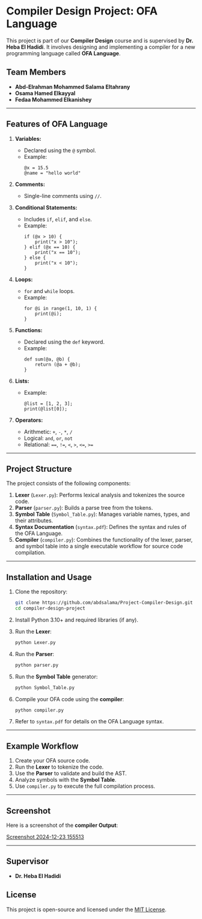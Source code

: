 # Compiler Design Project: OFA Language

This project is part of our **Compiler Design** course and is supervised by **Dr. Heba El Hadidi**. It involves designing and implementing a compiler for a new programming language called **OFA Language**.

## Team Members
- **Abd-Elrahman Mohammed Salama Eltahrany**
- **Osama Hamed Elkayyal**
- **Fedaa Mohammed Elkanishey**

---

## Features of OFA Language
1. **Variables:** 
   - Declared using the `@` symbol.
   - Example:
     ```ofa
     @x = 15.5
     @name = "hello world"
     ```

2. **Comments:**
   - Single-line comments using `//`.

3. **Conditional Statements:**
   - Includes `if`, `elif`, and `else`.
   - Example:
     ```ofa
     if (@x > 10) {
         print("x > 10");
     } elif (@x == 10) {
         print("x == 10");
     } else {
         print("x < 10");
     }
     ```

4. **Loops:**
   - `for` and `while` loops.
   - Example:
     ```ofa
     for @i in range(1, 10, 1) {
         print(@i);
     }
     ```

5. **Functions:**
   - Declared using the `def` keyword.
   - Example:
     ```ofa
     def sum(@a, @b) {
         return (@a + @b);
     }
     ```

6. **Lists:**
   - Example:
     ```ofa
     @list = [1, 2, 3];
     print(@list[0]);
     ```

7. **Operators:**
   - Arithmetic: `+`, `-`, `*`, `/`
   - Logical: `and`, `or`, `not`
   - Relational: `==`, `!=`, `<`, `>`, `<=`, `>=`

---

## Project Structure
The project consists of the following components:
1. **Lexer** (`Lexer.py`): Performs lexical analysis and tokenizes the source code.
2. **Parser** (`parser.py`): Builds a parse tree from the tokens.
3. **Symbol Table** (`Symbol_Table.py`): Manages variable names, types, and their attributes.
4. **Syntax Documentation** (`syntax.pdf`): Defines the syntax and rules of the OFA Language.
5. **Compiler** (`compiler.py`): Combines the functionality of the lexer, parser, and symbol table into a single executable workflow for source code compilation.

---

## Installation and Usage
1. Clone the repository:
   ```bash
   git clone https://github.com/abdsalama/Project-Compiler-Design.git
   cd compiler-design-project
   ```

2. Install Python 3.10+ and required libraries (if any).

3. Run the **Lexer**:
   ```bash
   python Lexer.py
   ```

4. Run the **Parser**:
   ```bash
   python parser.py
   ```

5. Run the **Symbol Table** generator:
   ```bash
   python Symbol_Table.py
   ```

6. Compile your OFA code using the **compiler**:
   ```bash
   python compiler.py
   ```

7. Refer to `syntax.pdf` for details on the OFA Language syntax.

---

## Example Workflow
1. Create your OFA source code.
2. Run the **Lexer** to tokenize the code.
3. Use the **Parser** to validate and build the AST.
4. Analyze symbols with the **Symbol Table**.
5. Use `compiler.py` to execute the full compilation process.

---

## Screenshot
Here is a screenshot of the **compiler Output**:

[Screenshot 2024-12-23 155513](https://github.com/user-attachments/assets/da378caa-ba99-4011-ad2a-0f639526a150)

---

## Supervisor
- **Dr. Heba El Hadidi**

## License
This project is open-source and licensed under the [MIT License](LICENSE).
